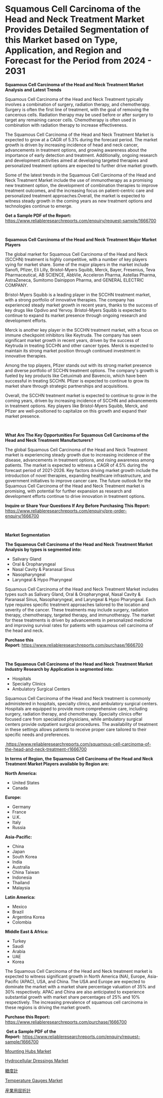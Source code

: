 <p><h1>Squamous Cell Carcinoma of the Head and Neck Treatment Market Provides Detailed Segmentation of this Market based on Type, Application, and Region and Forecast for the Period from 2024 - 2031</h1></p><p><strong>Squamous Cell Carcinoma of the Head and Neck Treatment Market Analysis and Latest Trends</strong></p>
<p><p>Squamous Cell Carcinoma of the Head and Neck Treatment typically involves a combination of surgery, radiation therapy, and chemotherapy. Surgery is often the first line of treatment, with the goal of removing the cancerous cells. Radiation therapy may be used before or after surgery to target any remaining cancer cells. Chemotherapy is often used in combination with radiation therapy to increase effectiveness.</p><p>The Squamous Cell Carcinoma of the Head and Neck Treatment Market is expected to grow at a CAGR of 5.3% during the forecast period. The market growth is driven by increasing incidence of head and neck cancer, advancements in treatment options, and growing awareness about the importance of early detection and treatment. Additionally, ongoing research and development activities aimed at developing targeted therapies and personalized treatment options are expected to further drive market growth.</p><p>Some of the latest trends in the Squamous Cell Carcinoma of the Head and Neck Treatment Market include the use of immunotherapy as a promising new treatment option, the development of combination therapies to improve treatment outcomes, and the increasing focus on patient-centric care and personalized treatment approaches.Overall, the market is expected to witness steady growth in the coming years as new treatment options and technologies continue to emerge.</p></p>
<p><strong>Get a Sample PDF of the Report:&nbsp;</strong> <a href="https://www.reliableresearchreports.com/enquiry/request-sample/1666700">https://www.reliableresearchreports.com/enquiry/request-sample/1666700</a></p>
<p>&nbsp;</p>
<p><strong>Squamous Cell Carcinoma of the Head and Neck Treatment Major Market Players</strong></p>
<p><p>The global market for Squamous Cell Carcinoma of the Head and Neck (SCCHN) treatment is highly competitive, with a number of key players vying for market share. Some of the major players in the market include Sanofi, Pfizer, Eli Lilly, Bristol-Myers Squibb, Merck, Bayer, Fresenius, Teva Pharmaceutical, AB SCIENCE, AbbVie, Acceleron Pharma, Astellas Pharma, AstraZeneca, Sumitomo Dainippon Pharma, and GENERAL ELECTRIC COMPANY.</p><p>Bristol-Myers Squibb is a leading player in the SCCHN treatment market, with a strong portfolio of innovative therapies. The company has experienced steady market growth in recent years, thanks to the success of key drugs like Opdivo and Yervoy. Bristol-Myers Squibb is expected to continue to expand its market presence through ongoing research and development efforts.</p><p>Merck is another key player in the SCCHN treatment market, with a focus on immune checkpoint inhibitors like Keytruda. The company has seen significant market growth in recent years, driven by the success of Keytruda in treating SCCHN and other cancer types. Merck is expected to maintain its strong market position through continued investment in innovative therapies.</p><p>Among the top players, Pfizer stands out with its strong market presence and diverse portfolio of SCCHN treatment options. The company's growth is fueled by key products like Cetuximab and Bavencio, which have been successful in treating SCCHN. Pfizer is expected to continue to grow its market share through strategic partnerships and acquisitions.</p><p>Overall, the SCCHN treatment market is expected to continue to grow in the coming years, driven by increasing incidence of SCCHN and advancements in treatment options. Key players like Bristol-Myers Squibb, Merck, and Pfizer are well-positioned to capitalize on this growth and expand their market presence.</p></p>
<p>&nbsp;</p>
<p><strong>What Are The Key Opportunities For Squamous Cell Carcinoma of the Head and Neck Treatment Manufacturers?</strong></p>
<p><p>The global Squamous Cell Carcinoma of the Head and Neck Treatment market is experiencing steady growth due to increasing incidence of the disease, advancements in treatment options, and rising awareness among patients. The market is expected to witness a CAGR of 4.5% during the forecast period of 2021-2026. Key factors driving market growth include the introduction of novel therapies, expanding healthcare infrastructure, and government initiatives to improve cancer care. The future outlook for the Squamous Cell Carcinoma of the Head and Neck Treatment market is promising, with potential for further expansion as research and development efforts continue to drive innovation in treatment options.</p></p>
<p><strong>Inquire or Share Your Questions If Any Before Purchasing This Report:</strong> <a href="https://www.reliableresearchreports.com/enquiry/pre-order-enquiry/1666700">https://www.reliableresearchreports.com/enquiry/pre-order-enquiry/1666700</a></p>
<p>&nbsp;</p>
<p><strong>Market Segmentation</strong></p>
<p><strong>The Squamous Cell Carcinoma of the Head and Neck Treatment Market Analysis by types is segmented into:</strong></p>
<p><ul><li>Salivary Gland</li><li>Oral & Oropharyngeal</li><li>Nasal Cavity & Paranasal Sinus</li><li>Nasopharyngeal</li><li>Laryngeal & Hypo Pharyngeal</li></ul></p>
<p><p>Squamous Cell Carcinoma of the Head and Neck Treatment Market includes types such as Salivary Gland, Oral & Oropharyngeal, Nasal Cavity & Paranasal Sinus, Nasopharyngeal, and Laryngeal & Hypo Pharyngeal. Each type requires specific treatment approaches tailored to the location and severity of the cancer. These treatments may include surgery, radiation therapy, chemotherapy, targeted therapy, and immunotherapy. The market for these treatments is driven by advancements in personalized medicine and improving survival rates for patients with squamous cell carcinoma of the head and neck.</p></p>
<p><strong>Purchase this Report:&nbsp;</strong><a href="https://www.reliableresearchreports.com/purchase/1666700">https://www.reliableresearchreports.com/purchase/1666700</a></p>
<p>&nbsp;</p>
<p><strong>The Squamous Cell Carcinoma of the Head and Neck Treatment Market Industry Research by Application is segmented into:</strong></p>
<p><ul><li>Hospitals</li><li>Specialty Clinics</li><li>Ambulatory Surgical Centers</li></ul></p>
<p><p>Squamous Cell Carcinoma of the Head and Neck treatment is commonly administered in hospitals, specialty clinics, and ambulatory surgical centers. Hospitals are equipped to provide more comprehensive care, including surgery, radiation therapy, and chemotherapy. Specialty clinics offer focused care from specialized physicians, while ambulatory surgical centers provide outpatient surgical procedures. The availability of treatment in these settings allows patients to receive proper care tailored to their specific needs and preferences.</p></p>
<p><a href="https://www.reliableresearchreports.com/squamous-cell-carcinoma-of-the-head-and-neck-treatment-r1666700">&nbsp;https://www.reliableresearchreports.com/squamous-cell-carcinoma-of-the-head-and-neck-treatment-r1666700</a></p>
<p><strong>In terms of Region, the Squamous Cell Carcinoma of the Head and Neck Treatment Market Players available by Region are:</strong></p>
<p>
    <p> <strong> North America: </strong>
        <ul>
            <li>United States</li>
            <li>Canada</li>
        </ul>
        </p> 
    <p> <strong> Europe: </strong>
        <ul>
            <li>Germany</li>
            <li>France</li>
            <li>U.K.</li>
            <li>Italy</li>
            <li>Russia</li>
        </ul>
        </p> 
    <p> <strong> Asia-Pacific: </strong>
        <ul>
            <li>China</li>
            <li>Japan</li>
            <li>South Korea</li>
            <li>India</li>
            <li>Australia</li>
            <li>China Taiwan</li>
            <li>Indonesia</li>
            <li>Thailand</li>
            <li>Malaysia</li>
        </ul>
        </p> 
    <p> <strong> Latin America: </strong>
        <ul>
            <li>Mexico</li>
            <li>Brazil</li>
            <li>Argentina Korea</li>
            <li>Colombia</li>
        </ul>
        </p> 
    <p> <strong> Middle East & Africa: </strong>
        <ul>
            <li>Turkey</li>
            <li>Saudi</li>
            <li>Arabia</li>
            <li>UAE</li>
            <li>Korea</li>
        </ul>
    </p>
    </p>
<p><p>The Squamous Cell Carcinoma of the Head and Neck treatment market is expected to witness significant growth in North America (NA), Europe, Asia-Pacific (APAC), USA, and China. The USA and Europe are expected to dominate the market with a market share percentage valuation of 35% and 30% respectively. APAC and China are also anticipated to experience substantial growth with market share percentages of 25% and 10% respectively. The increasing prevalence of squamous cell carcinoma in these regions is driving the market growth.</p></p>
<p><strong>Purchase this Report: </strong><a href="https://www.reliableresearchreports.com/purchase/1666700">https://www.reliableresearchreports.com/purchase/1666700</a></p>
<p>&nbsp;<strong>Get a Sample PDF of the Report:&nbsp;&nbsp;</strong><a href="https://www.reliableresearchreports.com/enquiry/request-sample/1666700">https://www.reliableresearchreports.com/enquiry/request-sample/1666700</a></p>
<p><strong></strong></p>
<p><p><a href="https://www.linkedin.com/pulse/mounting-hubs-market-outlook-industry-overview-forecast-e6uec">Mounting Hubs Market</a></p><p><a href="https://github.com/shotows/Market-Research-Report-List-2/blob/main/hydrocellular-dressings-market.md">Hydrocellular Dressings Market</a></p><p><a href="https://github.com/ReganWisoky2023/Market-Research-Report-List-1/blob/main/325868753303.md">糖度計</a></p><p><a href="https://www.linkedin.com/pulse/temperature-gauges-market-exploring-share-trends-future-fzs6e">Temperature Gauges Market</a></p><p><a href="https://github.com/cbigkbh02719/Market-Research-Report-List-2/blob/main/348823753302.md">産業用屈折計</a></p></p>